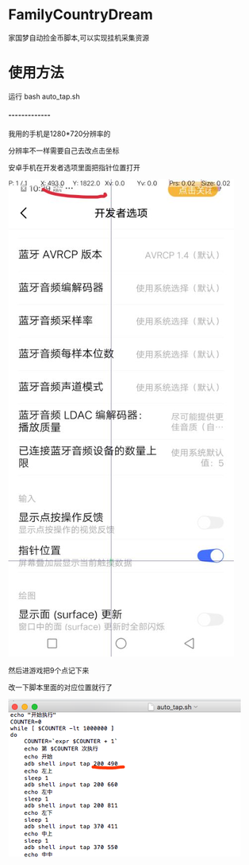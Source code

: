 # FamilyCountryDream
家国梦自动捡金币脚本,可以实现挂机采集资源

# 使用方法
运行  bash auto_tap.sh

#### -------------
我用的手机是1280*720分辨率的

分辨率不一样需要自己去改点击坐标

安卓手机在开发者选项里面把指针位置打开

![image](https://github.com/tracyis/FamilyCountryDream/blob/master/%E6%89%93%E5%BC%80%E8%A7%A6%E6%91%B8%E5%9D%90%E6%A0%87.jpg)

然后进游戏把9个点记下来

改一下脚本里面的对应位置就行了

![image](https://github.com/tracyis/FamilyCountryDream/blob/master/%E8%AE%BE%E7%BD%AE%E5%9D%90%E6%A0%87.jpg)
